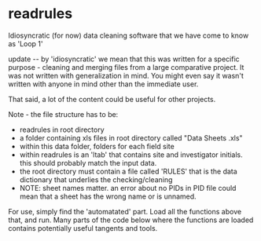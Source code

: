 # readrules
Idiosyncratic (for now) data cleaning software that we have come to know as 'Loop 1' 

update -- 
by 'idiosyncratic' we mean that this was written for a specific purpose - cleaning and merging files from a large comparative project. 
It was not written with generalization in mind. You might even say it wasn't written with anyone in mind other than the immediate user. 

That said, a lot of the content could be useful for other projects. 

Note - the file structure has to be:
 - readrules in root directory 
 - a folder containing xls files in root directory called "Data Sheets .xls"
 - within this data folder, folders for each field site
 - within readrules is an 'ltab' that contains site and investigator initials. this should probably match the input data.
 - the root directory must contain a file called 'RULES' that is the data dictionary that underlies the checking/cleaning
 - NOTE: sheet names matter. an error about no PIDs in PID file could mean that a sheet has the wrong name or is unnamed. 

For use, simply find the 'automatated' part. Load all the functions above that, and run. 
Many parts of the code below where the functions are loaded contains potentially useful tangents and tools. 

